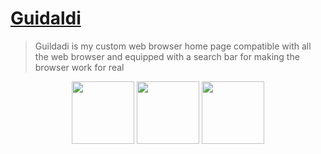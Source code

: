 # [Guidaldi](https://hemeraleback.github.io/Guidaldi/) 
> Guildadi is my custom web browser home page compatible with all the web browser and equipped with a search bar for making the browser work for real


<p align="center"><img src="https://raw.githubusercontent.com/danielcranney/readme-generator/main/public/icons/skills/html5-colored.svg" width="100" height="100"/>
<img src="https://raw.githubusercontent.com/danielcranney/readme-generator/main/public/icons/skills/css3-colored.svg" width="100" height="100"/>
<img src="https://camo.githubusercontent.com/442c452cb73752bb1914ce03fce2017056d651a2099696b8594ddf5ccc74825e/68747470733a2f2f63646e2e6a7364656c6976722e6e65742f67682f64657669636f6e732f64657669636f6e2f69636f6e732f6a6176617363726970742f6a6176617363726970742d6f726967696e616c2e737667" width="100" height="100"/></p>
